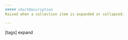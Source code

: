 ```yaml
---
##### shortDescription
Raised when a collection item is expanded or collapsed.

---
```


[tags] expand